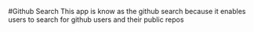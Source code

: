 #Github Search
This app is know as the github search because it enables users to search for 
github users and their public repos


